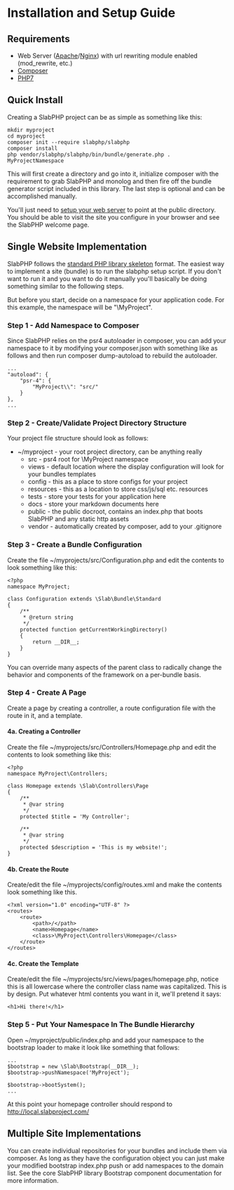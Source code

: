 # Installation and Setup Guide

## Requirements

* Web Server ([Apache](https://httpd.apache.org/)/[Nginx](https://www.nginx.com/)) with url rewriting module enabled (mod_rewrite, etc.)
* [Composer](https://getcomposer.org)
* [PHP7](http://www.php.net/)

## Quick Install

Creating a SlabPHP project can be as simple as something like this:

    mkdir myproject
    cd myproject
    composer init --require slabphp/slabphp
    composer install
    php vendor/slabphp/slabphp/bin/bundle/generate.php . MyProjectNamespace
    
This will first create a directory and go into it, initialize composer with the requirement to grab SlabPHP and monolog and then fire off the bundle generator script included in this library. The last step is optional and can be accomplished manually.

You'll just need to [setup your web server](server.md) to point at the public directory. You should be able to visit the site you configure in your browser and see the SlabPHP welcome page. 

## Single Website Implementation

SlabPHP follows the [standard PHP library skeleton](https://github.com/php-pds/skeleton) format. The easiest way to implement a site (bundle) is to run the slabphp setup script. If you don't want to run it and you want to do it manually you'll basically be doing something similar to the following steps. 

But before you start, decide on a namespace for your application code. For this example, the namespace will be "\MyProject".

### Step 1 - Add Namespace to Composer

Since SlabPHP relies on the psr4 autoloader in composer, you can add your namespace to it by modifying your composer.json with something like as follows and then run composer dump-autoload to rebuild the autoloader.

    ...
    "autoload": {
        "psr-4": {
            "MyProject\\": "src/"
        }
    },
    ...
    
### Step 2 - Create/Validate Project Directory Structure

Your project file structure should look as follows:

* ~/myproject - your root project directory, can be anything really
    * src - psr4 root for \MyProject namespace
    * views - default location where the display configuration will look for your bundles templates
    * config - this as a place to store configs for your project
    * resources - this as a location to store css/js/sql etc. resources
    * tests - store your tests for your application here
    * docs - store your markdown documents here
    * public - the public docroot, contains an index.php that boots SlabPHP and any static http assets
    * vendor - automatically created by composer, add to your .gitignore

### Step 3 - Create a Bundle Configuration
Create the file ~/myprojects/src/Configuration.php and edit the contents to look something like this:

    <?php
    namespace MyProject;
    
    class Configuration extends \Slab\Bundle\Standard
    {
        /**
         * @return string
         */
        protected function getCurrentWorkingDirectory()
        {
            return __DIR__;
        }
    }
    
You can override many aspects of the parent class to radically change the behavior and components of the framework on a per-bundle basis.

### Step 4 - Create A Page

Create a page by creating a controller, a route configuration file with the route in it, and a template.

#### 4a. Creating a Controller

Create the file ~/myprojects/src/Controllers/Homepage.php and edit the contents to look something like this:

    <?php
    namespace MyProject\Controllers;
    
    class Homepage extends \Slab\Controllers\Page
    {
        /**
         * @var string
         */
        protected $title = 'My Controller';
    
        /**
         * @var string
         */
        protected $description = 'This is my website!';
    }
    
#### 4b. Create the Route

Create/edit the file ~/myprojects/config/routes.xml and make the contents look something like this.

    <?xml version="1.0" encoding="UTF-8" ?>
    <routes>
        <route>
            <path>/</path>
            <name>Homepage</name>
            <class>\MyProject\Controllers\Homepage</class>
        </route>
    </routes>
    
#### 4c. Create the Template
Create/edit the file ~/myprojects/src/views/pages/homepage.php, notice this is all lowercase where the controller class name was capitalized. This is by design. Put whatever html contents you want in it, we'll pretend it says:

    <h1>Hi there!</h1>
    
### Step 5 - Put Your Namespace In The Bundle Hierarchy

Open ~/myproject/public/index.php and add your namespace to the bootstrap loader to make it look like something that follows:

    ...
    $bootstrap = new \Slab\Bootstrap(__DIR__);
    $bootstrap->pushNamespace('MyProject');
    
    $bootstrap->bootSystem();
    ...
    
At this point your homepage controller should respond to http://local.slabproject.com/

## Multiple Site Implementations

You can create individual repositories for your bundles and include them via composer. As long as they have the configuration object you can just make your modified bootstrap index.php push or add namespaces to the domain list. See the core SlabPHP library Bootstrap component documentation for more information.